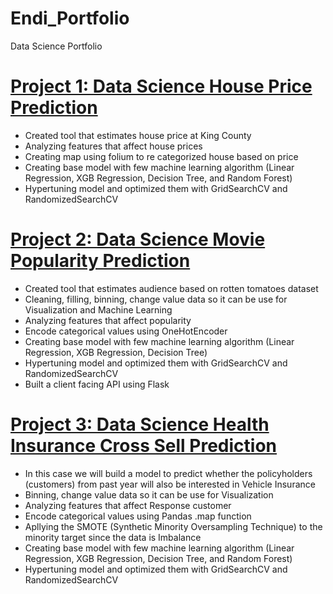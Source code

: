 # Endi_Portfolio
Data Science Portfolio

# [Project 1: Data Science House Price Prediction](https://github.com/endif1/King_County_House_Price_Predict)
* Created tool that estimates house price at King County
* Analyzing features that affect house prices
* Creating map using folium to re categorized house based on price
* Creating base model with few machine learning algorithm (Linear Regression, XGB Regression, Decision Tree, and Random Forest)
* Hypertuning model and optimized them with GridSearchCV and RandomizedSearchCV
[](https://github.com/endif1/Endi_Portfolio/blob/main/images/capture_20201206192236081.bmp)

# [Project 2: Data Science Movie Popularity Prediction](https://github.com/endif1/Movies-Popularity-Prediction)
* Created tool that estimates audience based on rotten tomatoes dataset
* Cleaning, filling, binning, change value data so it can be use for Visualization and Machine Learning  
* Analyzing features that affect popularity
* Encode categorical values using OneHotEncoder
* Creating base model with few machine learning algorithm (Linear Regression, XGB Regression, Decision Tree)
* Hypertuning model and optimized them with GridSearchCV and RandomizedSearchCV
* Built a client facing API using Flask
[](https://github.com/endif1/Endi_Portfolio/blob/main/images/audience_count.png)

# [Project 3: Data Science Health Insurance Cross Sell Prediction](https://github.com/endif1/Health-Insurance-Cross-Sell-Prediction-)
* In this case we will build a model to predict whether the policyholders (customers) from past year will also be interested in Vehicle Insurance
* Binning, change value data so it can be use for Visualization
* Analyzing features that affect Response customer
* Encode categorical values using Pandas .map function
* Apllying the SMOTE (Synthetic Minority Oversampling Technique) to the minority target since the data is Imbalance
* Creating base model with few machine learning algorithm (Linear Regression, XGB Regression, Decision Tree, and Random Forest)
* Hypertuning model and optimized them with GridSearchCV and RandomizedSearchCV
[](https://github.com/endif1/Endi_Portfolio/blob/main/images/age_response.png)
